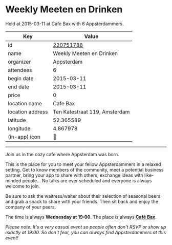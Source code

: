 # Weekly Meeten en Drinken
Held at 2015-03-11 at Cafe Bax with 6 Appsterdammers.
        
|Key|Value
|---|---|
|id|[220751788](https://www.meetup.com/appsterdam/events/220751788/)|
|name|Weekly Meeten en Drinken|
|organizer|Appsterdam|
|attendees|6|
|begin date|2015-03-11|
|end date|2015-03-11|
|price|0|
|location name|Cafe Bax|
|location address|Ten Katestraat 119, Amsterdam|
|latitude|52.365589|
|longitude|4.867978|
|(in-app) icon|🍺|

---

Join us in the cozy cafe where Appsterdam was born.

This is the place for you to meet your fellow Appsterdammers in a relaxed setting. Get to know members of the community, meet a potential business partner, bring your app to share with others, exchange ideas with like-minded people... No talks are ever scheduled and everyone is always welcome to join.

Be sure to ask the waitress/waiter about their selection of seasonal beers and grab a snack to share with your friends. Then sit back and enjoy the company of your peers.

The time is always **Wednesday at 19:00**. The place is always **[Café Bax](http://www.cafebax.nl/)**.

*Please note: It's a very casual event so people often don't RSVP or show up exactly at 19:00. So don't fear, you can *always* find Appsterdammers at this event!*


